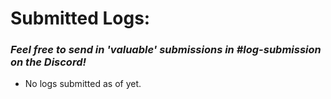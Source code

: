 # Submitted Logs:
### *Feel free to send in 'valuable' submissions in *#log-submission* on the Discord!*
- No logs submitted as of yet.